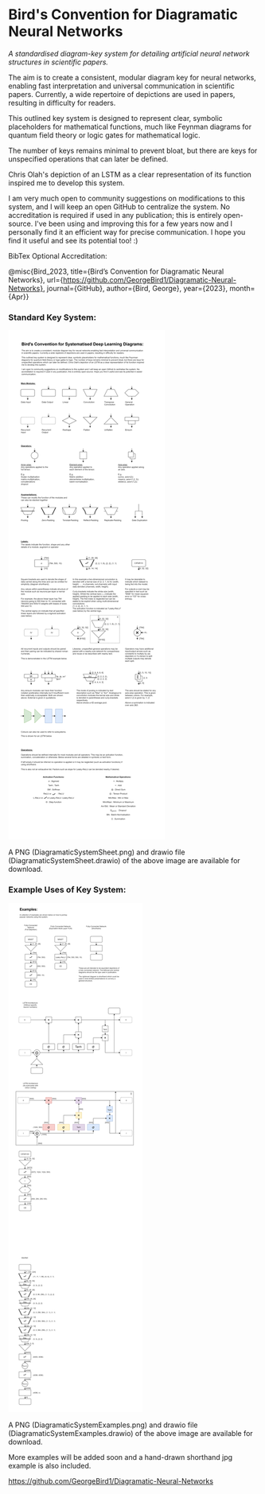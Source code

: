 # Bird's Convention for Diagramatic Neural Networks
<em>A standardised diagram-key system for detailing artificial neural network structures in scientific papers.</em>


The aim is to create a consistent, modular diagram key for neural networks, enabling fast interpretation and universal communication in scientific papers. Currently, a wide repertoire of depictions are used in papers, resulting in difficulty for readers.

This outlined key system is designed to represent clear, symbolic placeholders for mathematical functions, much like Feynman diagrams for quantum field theory or logic gates for mathematical logic.

The number of keys remains minimal to prevent bloat, but there are keys for unspecified operations that can later be defined.

Chris Olah's depiction of an LSTM as a clear representation of its function inspired me to develop this system.

I am very much open to community suggestions on modifications to this system, and I will keep an open GitHub to centralize the system. No accreditation is required if used in any publication; this is entirely open-source. I've been using and improving this for a few years now and I personally find it an efficient way for precise communication. I hope you find it useful and see its potential too! :)

BibTex Optional Accreditation:

@misc{Bird_2023, title={Bird’s Convention for Diagramatic Neural Networks}, url={https://github.com/GeorgeBird1/Diagramatic-Neural-Networks}, journal={GitHub}, author={Bird, George}, year={2023}, month={Apr}} 


### Standard Key System:

![Shows the basic key elements for constructing artificial neural networks in this system](https://github.com/GeorgeBird1/Diagramatic-Neural-Networks/blob/main/DiagramaticSystemSheet.png)

A PNG (DiagramaticSystemSheet.png) and drawio file (DiagramaticSystemSheet.drawio) of the above image are available for download.

### Example Uses of Key System:

![Shows several common architectures represented using this key system. ](https://github.com/GeorgeBird1/Diagramatic-Neural-Networks/blob/main/DiagramaticSystemExamples.png)

A PNG (DiagramaticSystemExamples.png) and drawio file (DiagramaticSystemExamples.drawio) of the above image are available for download.

More examples will be added soon and a hand-drawn shorthand jpg example is also included. 

https://github.com/GeorgeBird1/Diagramatic-Neural-Networks
